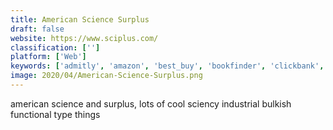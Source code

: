 ```yaml
---
title: American Science Surplus
draft: false 
website: https://www.sciplus.com/
classification: ['']
platform: ['Web']
keywords: ['admitly', 'amazon', 'best_buy', 'bookfinder', 'clickbank', 'close5', 'costco', 'etsy', 'homiee', 'maxbounty', 'myresolutions', 'needora', 'newegg', 'offerup', 'target', 'wallapop', 'ebay']
image: 2020/04/American-Science-Surplus.png
---
```

american science and surplus, lots of cool sciency industrial bulkish functional type things
